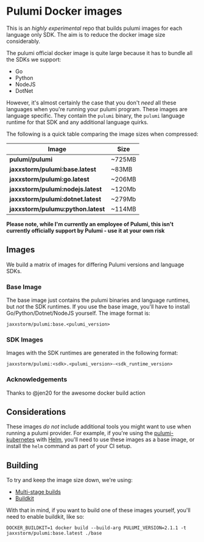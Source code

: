 # Pulumi Docker images

This is an *highly experimental* repo that builds pulumi images for each language only SDK. The aim is to reduce the docker image size considerably.

The pulumi official docker image is quite large because it has to bundle all the SDKs we support:

  - Go
  - Python
  - NodeJS
  - DotNet

However, it's almost certainly the case that you don't _need_ all these languages when you're running your pulumi program. These images are language specific. They contain the `pulumi` binary, the `pulumi` language runtime for that SDK and any additional language quirks.

The following is a quick table comparing the image sizes when compressed:

| Image | Size |
| --- | --- |
| **pulumi/pulumi** | ~725MB |
| **jaxxstorm/pulumi:base.latest** | ~83MB |
| **jaxxstorm/pulumi:go.latest** | ~206MB |
| **jaxxstorm/pulumi:nodejs.latest** | ~120Mb |
| **jaxxstorm/pulumi:dotnet.latest** | ~279Mb |
| **jaxxstorm/pulumu:python.latest** | ~114MB |


**Please note, while I'm currently an employee of Pulumi, this isn't currently officially support by Pulumi - use it at your own risk**

## Images

We build a matrix of images for differing Pulumi versions and language SDKs.

### Base Image

The base image just contains the pulumi binaries and language runtimes, but _not_ the SDK runtimes. If you use the base image, you'll have to install Go/Python/Dotnet/NodeJS yourself. The image format is:

```
jaxxstorm/pulumi:base.<pulumi_version>
```

### SDK Images

Images with the SDK runtimes are generated in the following format:

```
jaxxstorm/pulumi:<sdk>.<pulumi_version>-<sdk_runtime_version>
```

### Acknowledgements

Thanks to @jen20 for the awesome docker build action



## Considerations

These images _do not_ include additional tools you might want to use when running a pulumi provider. For example, if you're using the [pulumi-kubernetes](https://github.com/pulumi/pulumi-kubernetes) with [Helm](https://helm.sh/), you'll need to use these images as a base image, or install the `helm` command as part of your CI setup.

## Building

To try and keep the image size down, we're using:

  - [Multi-stage builds](https://docs.docker.com/develop/develop-images/multistage-build/)
  - [Buildkit](https://docs.docker.com/develop/develop-images/build_enhancements/)

With that in mind, if you want to build one of these images yourself, you'll need to enable buildkit, like so:

```
DOCKER_BUILDKIT=1 docker build --build-arg PULUMI_VERSION=2.1.1 -t jaxxstorm/pulumi:base.latest ./base
```
